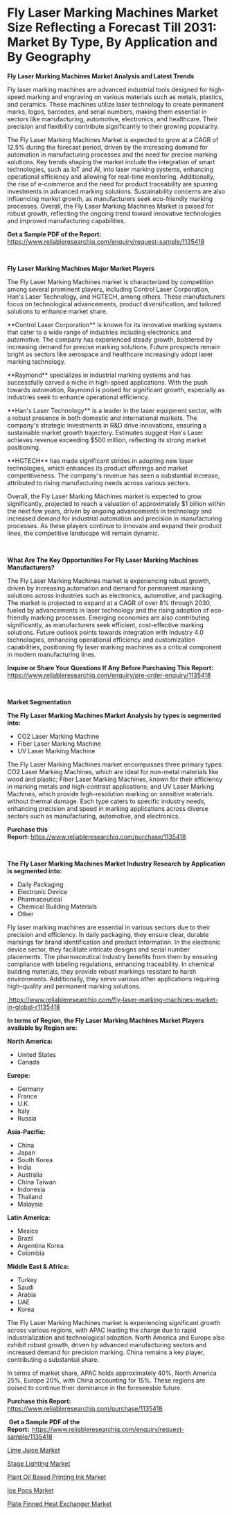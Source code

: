 <p><h1>Fly Laser Marking Machines Market Size Reflecting a Forecast Till 2031: Market By Type, By Application and By Geography</h1></p><p><strong>Fly Laser Marking Machines Market Analysis and Latest Trends</strong></p>
<p><p>Fly laser marking machines are advanced industrial tools designed for high-speed marking and engraving on various materials such as metals, plastics, and ceramics. These machines utilize laser technology to create permanent marks, logos, barcodes, and serial numbers, making them essential in sectors like manufacturing, automotive, electronics, and healthcare. Their precision and flexibility contribute significantly to their growing popularity.</p><p>The Fly Laser Marking Machines Market is expected to grow at a CAGR of 12.5% during the forecast period, driven by the increasing demand for automation in manufacturing processes and the need for precise marking solutions. Key trends shaping the market include the integration of smart technologies, such as IoT and AI, into laser marking systems, enhancing operational efficiency and allowing for real-time monitoring. Additionally, the rise of e-commerce and the need for product traceability are spurring investments in advanced marking solutions. Sustainability concerns are also influencing market growth, as manufacturers seek eco-friendly marking processes. Overall, the Fly Laser Marking Machines Market is poised for robust growth, reflecting the ongoing trend toward innovative technologies and improved manufacturing capabilities.</p></p>
<p><strong>Get a Sample PDF of the Report:&nbsp;</strong> <a href="https://www.reliableresearchiq.com/enquiry/request-sample/1135418?utm_campaign=1121&utm_medium=2&utm_source=Github&utm_content=ia&utm_term=09102024&utm_id=fly-laser-marking-machines">https://www.reliableresearchiq.com/enquiry/request-sample/1135418</a></p>
<p>&nbsp;</p>
<p><strong>Fly Laser Marking Machines Major Market Players</strong></p>
<p><p>The Fly Laser Marking Machines market is characterized by competition among several prominent players, including Control Laser Corporation, Han's Laser Technology, and HGTECH, among others. These manufacturers focus on technological advancements, product diversification, and tailored solutions to enhance market share.</p><p>**Control Laser Corporation** is known for its innovative marking systems that cater to a wide range of industries including electronics and automotive. The company has experienced steady growth, bolstered by increasing demand for precise marking solutions. Future prospects remain bright as sectors like aerospace and healthcare increasingly adopt laser marking technology.</p><p>**Raymond** specializes in industrial marking systems and has successfully carved a niche in high-speed applications. With the push towards automation, Raymond is poised for significant growth, especially as industries seek to enhance operational efficiency.</p><p>**Han's Laser Technology** is a leader in the laser equipment sector, with a robust presence in both domestic and international markets. The company's strategic investments in R&D drive innovations, ensuring a sustainable market growth trajectory. Estimates suggest Han's Laser achieves revenue exceeding $500 million, reflecting its strong market positioning.</p><p>**HGTECH** has made significant strides in adopting new laser technologies, which enhances its product offerings and market competitiveness. The company's revenue has seen a substantial increase, attributed to rising manufacturing needs across various sectors.</p><p>Overall, the Fly Laser Marking Machines market is expected to grow significantly, projected to reach a valuation of approximately $1 billion within the next few years, driven by ongoing advancements in technology and increased demand for industrial automation and precision in manufacturing processes. As these players continue to innovate and expand their product lines, the competitive landscape will remain dynamic.</p></p>
<p>&nbsp;</p>
<p><strong>What Are The Key Opportunities For Fly Laser Marking Machines Manufacturers?</strong></p>
<p><p>The Fly Laser Marking Machines market is experiencing robust growth, driven by increasing automation and demand for permanent marking solutions across industries such as electronics, automotive, and packaging. The market is projected to expand at a CAGR of over 8% through 2030, fueled by advancements in laser technology and the rising adoption of eco-friendly marking processes. Emerging economies are also contributing significantly, as manufacturers seek efficient, cost-effective marking solutions. Future outlook points towards integration with Industry 4.0 technologies, enhancing operational efficiency and customization capabilities, positioning fly laser marking machines as a critical component in modern manufacturing lines.</p></p>
<p><strong>Inquire or Share Your Questions If Any Before Purchasing This Report:</strong> <a href="https://www.reliableresearchiq.com/enquiry/pre-order-enquiry/1135418?utm_campaign=1121&utm_medium=2&utm_source=Github&utm_content=ia&utm_term=09102024&utm_id=fly-laser-marking-machines">https://www.reliableresearchiq.com/enquiry/pre-order-enquiry/1135418</a></p>
<p>&nbsp;</p>
<p><strong>Market Segmentation</strong></p>
<p><strong>The Fly Laser Marking Machines Market Analysis by types is segmented into:</strong></p>
<p><ul><li>CO2 Laser Marking Machine</li><li>Fiber Laser Marking Machine</li><li>UV Laser Marking Machine</li></ul></p>
<p><p>The Fly Laser Marking Machines market encompasses three primary types: CO2 Laser Marking Machines, which are ideal for non-metal materials like wood and plastic; Fiber Laser Marking Machines, known for their efficiency in marking metals and high-contrast applications; and UV Laser Marking Machines, which provide high-resolution marking on sensitive materials without thermal damage. Each type caters to specific industry needs, enhancing precision and speed in marking applications across diverse sectors such as manufacturing, automotive, and electronics.</p></p>
<p><strong>Purchase this Report:&nbsp;</strong><a href="https://www.reliableresearchiq.com/purchase/1135418?utm_campaign=1121&utm_medium=2&utm_source=Github&utm_content=ia&utm_term=09102024&utm_id=fly-laser-marking-machines">https://www.reliableresearchiq.com/purchase/1135418</a></p>
<p>&nbsp;</p>
<p><strong>The Fly Laser Marking Machines Market Industry Research by Application is segmented into:</strong></p>
<p><ul><li>Daily Packaging</li><li>Electronic Device</li><li>Pharmaceutical</li><li>Chemical Building Materials</li><li>Other</li></ul></p>
<p><p>Fly laser marking machines are essential in various sectors due to their precision and efficiency. In daily packaging, they ensure clear, durable markings for brand identification and product information. In the electronic device sector, they facilitate intricate designs and serial number placements. The pharmaceutical industry benefits from them by ensuring compliance with labeling regulations, enhancing traceability. In chemical building materials, they provide robust markings resistant to harsh environments. Additionally, they serve various other applications requiring high-quality and permanent marking solutions.</p></p>
<p><a href="https://www.reliableresearchiq.com/fly-laser-marking-machines-market-in-global-r1135418?utm_campaign=1121&utm_medium=2&utm_source=Github&utm_content=ia&utm_term=09102024&utm_id=fly-laser-marking-machines">&nbsp;https://www.reliableresearchiq.com/fly-laser-marking-machines-market-in-global-r1135418</a></p>
<p><strong>In terms of Region, the Fly Laser Marking Machines Market Players available by Region are:</strong></p>
<p>
    <p> <strong> North America: </strong>
        <ul>
            <li>United States</li>
            <li>Canada</li>
        </ul>
        </p> 
    <p> <strong> Europe: </strong>
        <ul>
            <li>Germany</li>
            <li>France</li>
            <li>U.K.</li>
            <li>Italy</li>
            <li>Russia</li>
        </ul>
        </p> 
    <p> <strong> Asia-Pacific: </strong>
        <ul>
            <li>China</li>
            <li>Japan</li>
            <li>South Korea</li>
            <li>India</li>
            <li>Australia</li>
            <li>China Taiwan</li>
            <li>Indonesia</li>
            <li>Thailand</li>
            <li>Malaysia</li>
        </ul>
        </p> 
    <p> <strong> Latin America: </strong>
        <ul>
            <li>Mexico</li>
            <li>Brazil</li>
            <li>Argentina Korea</li>
            <li>Colombia</li>
        </ul>
        </p> 
    <p> <strong> Middle East & Africa: </strong>
        <ul>
            <li>Turkey</li>
            <li>Saudi</li>
            <li>Arabia</li>
            <li>UAE</li>
            <li>Korea</li>
        </ul>
    </p>
    </p>
<p><p>The Fly Laser Marking Machines market is experiencing significant growth across various regions, with APAC leading the charge due to rapid industrialization and technological adoption. North America and Europe also exhibit robust growth, driven by advanced manufacturing sectors and increased demand for precision marking. China remains a key player, contributing a substantial share. </p><p>In terms of market share, APAC holds approximately 40%, North America 25%, Europe 20%, with China accounting for 15%. These regions are poised to continue their dominance in the foreseeable future.</p></p>
<p><strong>Purchase this Report: </strong><a href="https://www.reliableresearchiq.com/purchase/1135418?utm_campaign=1121&utm_medium=2&utm_source=Github&utm_content=ia&utm_term=09102024&utm_id=fly-laser-marking-machines">https://www.reliableresearchiq.com/purchase/1135418</a></p>
<p>&nbsp;<strong>Get a Sample PDF of the Report:&nbsp;&nbsp;</strong><a href="https://www.reliableresearchiq.com/enquiry/request-sample/1135418?utm_campaign=1121&utm_medium=2&utm_source=Github&utm_content=ia&utm_term=09102024&utm_id=fly-laser-marking-machines">https://www.reliableresearchiq.com/enquiry/request-sample/1135418</a></p>
<p><strong></strong></p>
<p><p><a href="https://issuu.com/reportprime-2/docs/lime-juice-market-size-2030.pptx_5438982d0605c8?utm_campaign=1121&utm_medium=2&utm_source=Github&utm_content=ia&utm_term=09102024&utm_id=fly-laser-marking-machines">Lime Juice Market</a></p><p><a href="https://www.linkedin.com/pulse/stage-lighting-market-evolution-future-outlook-forecasting-industry-j5d2c?utm_campaign=1121&utm_medium=2&utm_source=Github&utm_content=ia&utm_term=09102024&utm_id=fly-laser-marking-machines">Stage Lighting Market</a></p><p><a href="https://github.com/cedricrevscu/Market-Research-Report-List-1/blob/main/plant-oil-based-printing-ink-market.md?utm_campaign=1121&utm_medium=2&utm_source=Github&utm_content=ia&utm_term=09102024&utm_id=fly-laser-marking-machines">Plant Oil Based Printing Ink Market</a></p><p><a href="https://issuu.com/reportprime-2/docs/ice-pops-market-size-2030.pptx_5b8d26af89d1f8?utm_campaign=1121&utm_medium=2&utm_source=Github&utm_content=ia&utm_term=09102024&utm_id=fly-laser-marking-machines">Ice Pops Market</a></p><p><a href="https://www.linkedin.com/pulse/plate-finned-heat-exchanger-momentum-charting-91-cagr-ry5ee?utm_campaign=1121&utm_medium=2&utm_source=Github&utm_content=ia&utm_term=09102024&utm_id=fly-laser-marking-machines">Plate Finned Heat Exchanger Market</a></p></p>